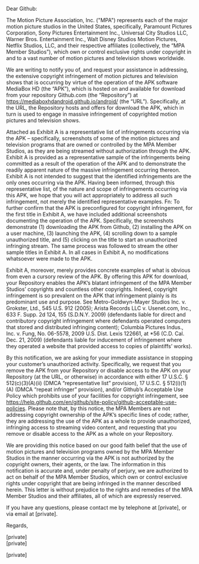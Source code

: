 Dear Github:

The Motion Picture Association, Inc. ("MPA") represents each of the major motion picture studios in the United States, specifically, Paramount Pictures Corporation, Sony Pictures Entertainment Inc., Universal City Studios LLC, Warner Bros. Entertainment Inc., Walt Disney Studios Motion Pictures, Netflix Studios, LLC, and their respective affiliates (collectively, the “MPA Member Studios”), which own or control exclusive rights under copyright in and to a vast number of motion pictures and television shows worldwide.

We are writing to notify you of, and request your assistance in addressing, the extensive copyright infringement of motion pictures and television shows that is occurring by virtue of the operation of the APK software MediaBox HD (the “APK”), which is hosted on and available for download from your repository Github.com (the “Repository”) at  https://mediaboxhdandroid.github.io/android/ (the “URL”). Specifically, at the URL, the Repository hosts and offers for download the APK, which in turn is used to engage in massive infringement of copyrighted motion pictures and television shows.

Attached as Exhibit A is a representative list of infringements occurring via the APK – specifically, screenshots of some of the motion pictures and television programs that are owned or controlled by the MPA Member Studios, as they are being streamed without authorization through the APK. Exhibit A is provided as a representative sample of the infringements being committed as a result of the operation of the APK and to demonstrate the readily apparent nature of the massive infringement occurring thereon. Exhibit A is not intended to suggest that the identified infringements are the only ones occurring via the APK. Having been informed, through this representative list, of the nature and scope of infringements occurring via this APK, we hope that you will act appropriately to address all such infringement, not merely the identified representative examples.
Fn:  To further confirm that the APK is preconfigured for copyright infringement, for the first title in Exhibit A, we have included additional screenshots documenting the operation of the APK.  Specifically, the screenshots demonstrate (1) downloading the APK from Github, (2) installing the APK on a user machine, (3) launching the APK, (4) scrolling down to a sample unauthorized title, and (5) clicking on the title to start an unauthorized infringing stream.  The same process was followed to stream the other sample titles in Exhibit A.  In all cases in Exhibit A, no modifications whatsoever were made to the APK. 

Exhibit A, moreover, merely provides concrete examples of what is obvious from even a cursory review of the APK. By offering this APK for download, your Repository enables the APK’s blatant infringement of the MPA Member Studios’ copyrights and countless other copyrights. Indeed, copyright infringement is so prevalent on the APK that infringement plainly is its predominant use and purpose. See Metro-Goldwyn-Mayer Studios Inc. v. Grokster, Ltd., 545 U.S. 912 (2005); Arista Records LLC v. Usenet.com, Inc., 633 F. Supp. 2d 124, 155 (S.D.N.Y. 2009) (defendants liable for direct and contributory copyright infringement where defendants operated computers that stored and distributed infringing content); Columbia Pictures Indus., Inc. v. Fung, No. 06-5578, 2009 U.S. Dist. Lexis 122661, at *56 (C.D. Cal. Dec. 21, 2009) (defendants liable for inducement of infringement where they operated a website that provided access to copies of plaintiffs’ works).

By this notification, we are asking for your immediate assistance in stopping your customer’s unauthorized activity. Specifically, we request that you remove the APK from your Repository or disable access to the APK on your Repository (at the URL, or otherwise) in accordance with either 17 U.S.C. § 512(c)(3)(A)(ii) (DMCA “representative list” provision), 17 U.S.C. § 512(i)(1)(A) (DMCA “repeat infringer” provision), and/or Github’s Acceptable Use Policy which prohibits use of your facilities for copyright infringement, see https://help.github.com/en/github/site-policy/github-acceptable-use-policies. Please note that, by this notice, the MPA Members are not addressing copyright ownership of the APK’s specific lines of code; rather, they are addressing the use of the APK as a whole to provide unauthorized, infringing access to streaming video content, and requesting that you remove or disable access to the APK as a whole on your Repository.

We are providing this notice based on our good faith belief that the use of motion pictures and television programs owned by the MPA Member Studios in the manner occurring via the APK is not authorized by the copyright owners, their agents, or the law. The information in this notification is accurate and, under penalty of perjury, we are authorized to act on behalf of the MPA Member Studios, which own or control exclusive rights under copyright that are being infringed in the manner described herein. This letter is without prejudice to the rights and remedies of the MPA Member Studios and their affiliates, all of which are expressly reserved.

If you have any questions, please contact me by telephone at [private], or via email at [private].

Regards,  

[private]  
[private] 

[private]
